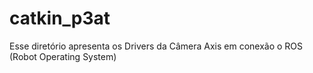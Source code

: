 # catkin_p3at
Esse diretório apresenta os Drivers da Câmera Axis em conexão  o ROS (Robot Operating System)
